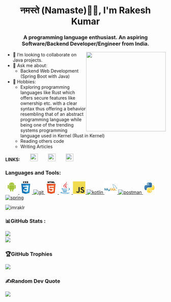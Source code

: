 <h1 align="center">नमस्ते (Namaste)🙏🏻, I'm Rakesh Kumar</h1>
  <h3 align="center">A programming language enthusiast. An aspiring Software/Backend Developer/Engineer from India.</h3>
  <img align='right' src="https://media4.giphy.com/media/XmSFPR3MUxNlCWwNQY/giphy.gif?cid=ecf05e47xgz59qkf0hcqjngzlrr2f3fu4kutzocprptz7kmy&ep=v1_gifs_search&rid=giphy.gif&ct=g" width="250" height="250" class="giphy-embed"/>
    
* 🤝 I’m looking to collaborate on Java projects.
* 💬 Ask me about:
  * Backend Web Development (Spring Boot with Java)
* 📅 Hobbies:
  * Exploring programming languages like Rust which offers secure features like ownership etc. with a clear syntax thus offering a behavior resembling that of an abstract programming language while being one of the trending systems programming language used in Kernel (Rust in Kernel)
  * Reading others code
  * Writing Articles

**LINKS:**
&emsp;&emsp;[<img src="https://github.com/imraklr/imraklr/assets/44721620/16fd4c02-cd3e-47bf-8df3-bd6166a998da" width="24px" height="24px" />](https://www.linkedin.com/in/rakesh-kumar-4804b71a0/)&emsp;&emsp;
[<img src="https://github.com/imraklr/imraklr/assets/44721620/03786760-ca24-416c-9b89-0ca9db0311b1" width="24px" height="24px" />](https://stackoverflow.com/users/14105067/imraklr)&emsp;&emsp;
[<img src="https://github.com/imraklr/imraklr/assets/44721620/f530d2cd-2731-4c66-a88f-c8f4bf7db1cd" width="24px" height="24px" />](https://www.youtube.com/@rootnode9513)

<h3 align="left">Languages and Tools:</h3>
<p align="left"> <a href="https://developer.android.com" target="_blank" rel="noreferrer"> <img src="https://raw.githubusercontent.com/devicons/devicon/master/icons/android/android-original-wordmark.svg" alt="android" width="40" height="40"/> </a> <a href="https://www.cprogramming.com/" target="_blank" rel="noreferrer"> </a> <a href="https://www.w3schools.com/css/" target="_blank" rel="noreferrer"> <img src="https://raw.githubusercontent.com/devicons/devicon/master/icons/css3/css3-original-wordmark.svg" alt="css3" width="40" height="40"/> </a> <a href="https://git-scm.com/" target="_blank" rel="noreferrer"> <img src="https://www.vectorlogo.zone/logos/git-scm/git-scm-icon.svg" alt="git" width="40" heigh t="40"/> </a> <a href="https://www.w3.org/html/" target="_blank" rel="noreferrer"> <img src="https://raw.githubusercontent.com/devicons/devicon/master/icons/html5/html5-original-wordmark.svg" alt="html5" width="40" height="40"/> </a> <a href="https://www.java.com" target="_blank" rel="noreferrer"> <img src="https://raw.githubusercontent.com/devicons/devicon/master/icons/java/java-original.svg" alt="java" width="40" height="40"/> </a> <a href="https://developer.mozilla.org/en-US/docs/Web/JavaScript" target="_blank" rel="noreferrer"> <img src="https://raw.githubusercontent.com/devicons/devicon/master/icons/javascript/javascript-original.svg" alt="javascript" width="40" height="40"/> </a> <a href="https://kotlinlang.org" target="_blank" rel="noreferrer"> <img src="https://www.vectorlogo.zone/logos/kotlinlang/kotlinlang-icon.svg" alt="kotlin" width="40" height="40"/> </a> <a href="https://www.mysql.com/" target="_blank" rel="noreferrer"> <img src="https://raw.githubusercontent.com/devicons/devicon/master/icons/mysql/mysql-original-wordmark.svg" alt="mysql" width="40" height="40"/> </a> <a href="https://postman.com" target="_blank" rel="noreferrer"> <img src="https://www.vectorlogo.zone/logos/getpostman/getpostman-icon.svg" alt="postman" width="40" height="40"/> </a> <a href="https://www.python.org" target="_blank" rel="noreferrer"> <img src="https://raw.githubusercontent.com/devicons/devicon/master/icons/python/python-original.svg" alt="python" width="40" height="40"/> </a> <a href="https://spring.io/" target="_blank" rel="noreferrer"> <img src="https://www.vectorlogo.zone/logos/springio/springio-icon.svg" alt="spring" width="40" height="40"/> </a> </p>

<p align="left"> <img src="https://komarev.com/ghpvc/?username=imraklr&label=Profile%20views&color=0e75b6&style=flat" alt="imraklr" /> </p>

### 📊GitHub Stats :
![](https://github-readme-stats.vercel.app/api?username=imraklr&theme=gotham&hide_border=false&include_all_commits=false&count_private=false)<br/>
![](https://github-readme-streak-stats.herokuapp.com/?user=imraklr&theme=gotham&hide_border=false)<br/>


### 🏆GitHub Trophies
![](https://github-trophies.vercel.app/?username=imraklr&theme=radical&no-frame=false&no-bg=false&margin-w=4)

### ✍️Random Dev Quote
![](https://quotes-github-readme.vercel.app/api?type=horizontal&theme=radical)
